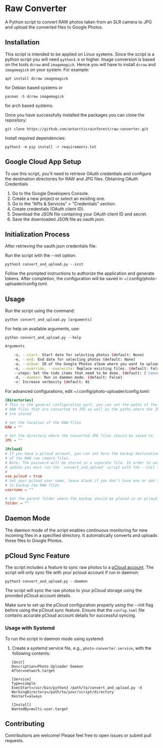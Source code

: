 # Raw Converter
A Python script to convert RAW photos taken from an SLR camera to JPG and upload the converted files to Google Photos.

## Installation

This script is intended to be applied on Linux systems. Since the script
is a python script you will need `python3.6` or higher.
Image conversion is based on the tools `dcraw` and `imagemagick`. Hence
you will have to install `dcraw` and `imagemagick` on your system.
For example:

```console
apt install dcraw imagemagick
```
for Debian based systems or

```console
pacman -S dcraw imagemagick
```
for arch based systems.

Once you have successfully installed the packages you can clone the repository:

```console
git clone https://github.com/antarcticrainforest/raw-converter.git
```

Install required dependencies:

```console
python3 -m pip install -r requirements.txt
```

## Google Cloud App Setup

To use this script, you'll need to retrieve OAuth credentials and configure the destination directories for RAW and JPG files.
Obtaining OAuth Credentials

1.    Go to the Google Developers Console.
2.    Create a new project or select an existing one.
3.    Go to the "APIs & Services" > "Credentials" section.
4.    Create credentials (OAuth client ID).
5.    Download the JSON file containing your OAuth client ID and secret.
6.    Save the downloaded JSON file as oauth.json.


## Initialization Process

After retrieving the oauth.json credentials file:

Run the script with the --init option:

```console
python3 convert_and_upload.py --init
```

Follow the prompted instructions to authorize the application and generate tokens.
After completion, the configuration will
be saved in ~/.config/photo-uploader/config.toml.

## Usage

Run the script using the command:

```console
python convert_and_upload.py [arguments]
```

For help on available arguments, use:

```console
python convert_and_upload.py --help
```

```bash
Arguments

    -s, --start: Start date for selecting photos (default: None)
    -e, --end: End date for selecting photos (default: None)
    -a, --album: ID of the Google Photos album where you want to upload the photo. (default: Canon)
    -o, --override, --overwrite: Replace existing files. (default: False)
    --steps: Set the todo items that need to be done. (default: ['convert', 'upload'])
    -d, --daemon: Run in daemon mode. (default: False)
    -v: Increase verbosity (default: 0)
```
For advanced configurations, edit ~/.config/photo-uploader/config.toml:

```toml
[Directories]
# This is the general configuration part, you can set the paths of the
# RAW files that are converted to JPG as well as the paths where the JPG
# are stored

# Set the location of the RAW files
RAW = ""

# Set the directory where the converted JPG files should be saved to
JPG = ""

[Pcloud]
# If you have a pcloud account, you can set here the backup destination
# of the RAW raw camera files.
# Note: The password will be stored in a separate file. In order to set or
# update you must run the `convert_and_upload` script with the --init flag.
#
use_pcloud = true
# Set your pcloud user name, leave blank if you don't have one or don't whish
# to backup the RAW files
username = ""

# Set the parent folder where the backup should be placed in on pcloud
folder = ""
```
## Daemon Mode

The daemon mode of the script enables continuous monitoring for new incoming
files in a specified directory. It automatically converts and uploads these
files to Google Photos.

## pCloud Sync Feature

The script includes a feature to sync raw photos to a [pCloud account](https://www.pcloud.com).
The script will only sync file with your pcloud account if run in daemon:

```console
python3 convert_and_upload.py --daemon
```
The script will sync the raw photos to your
pCloud storage using the provided pCloud account details.

Make sure to set up the pCloud configuration properly using the --init flag
before using the pCloud sync feature.
Ensure that the `config.toml` file contains accurate pCloud account details
for successful syncing.


### Usage with Systemd

To run the script in daemon mode using systemd:

1. Create a systemd service file, e.g., `photo-converter.service`,
with the following contents:

```plaintext
   [Unit]
   Description=Photo Uploader Daemon
   After=network.target

   [Service]
   Type=simple
   ExecStart=/usr/bin/python3 /path/to/convert_and_upload.py -d
   WorkingDirectory=/path/to/your/script/directory
   Restart=always

   [Install]
   WantedBy=multi-user.target
```

## Contributing

Contributions are welcome! Please feel free to open issues or submit pull requests.
